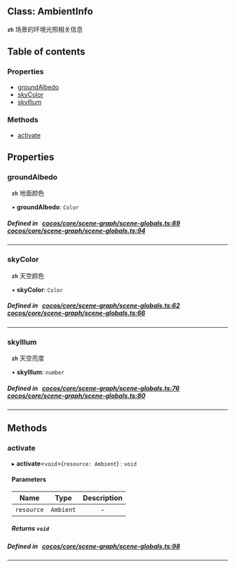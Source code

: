 
## Class: AmbientInfo







**`zh`** 场景的环境光照相关信息



<div class="table-of-content">
<h2>Table of contents</h2>


### Properties

- [ groundAlbedo](#groundAlbedo)
- [ skyColor](#skyColor)
- [ skyIllum](#skyIllum)

### Methods

- [ activate](#activate)
</div>

## Properties


### groundAlbedo
<div style="margin-left: 10px;">




**`zh`** 地面颜色





•  **groundAlbedo**:
 ``Color`` 
</div>

##### Defined in &nbsp;   [cocos/core/scene-graph/scene-globals.ts:89](https://github.com/cocos-creator/engine/blob/c7bf6b8a9/cocos/core/scene-graph/scene-globals.ts#L89)&nbsp;   [cocos/core/scene-graph/scene-globals.ts:94](https://github.com/cocos-creator/engine/blob/c7bf6b8a9/cocos/core/scene-graph/scene-globals.ts#L94)&nbsp;


___


### skyColor
<div style="margin-left: 10px;">




**`zh`** 天空颜色





•  **skyColor**:
 ``Color`` 
</div>

##### Defined in &nbsp;   [cocos/core/scene-graph/scene-globals.ts:62](https://github.com/cocos-creator/engine/blob/c7bf6b8a9/cocos/core/scene-graph/scene-globals.ts#L62)&nbsp;   [cocos/core/scene-graph/scene-globals.ts:66](https://github.com/cocos-creator/engine/blob/c7bf6b8a9/cocos/core/scene-graph/scene-globals.ts#L66)&nbsp;


___


### skyIllum
<div style="margin-left: 10px;">




**`zh`** 天空亮度





•  **skyIllum**:
 ``number`` 
</div>

##### Defined in &nbsp;   [cocos/core/scene-graph/scene-globals.ts:76](https://github.com/cocos-creator/engine/blob/c7bf6b8a9/cocos/core/scene-graph/scene-globals.ts#L76)&nbsp;   [cocos/core/scene-graph/scene-globals.ts:80](https://github.com/cocos-creator/engine/blob/c7bf6b8a9/cocos/core/scene-graph/scene-globals.ts#L80)&nbsp;


___

<!---->
## Methods

### activate
<div style="margin-left: 10px;">

▸   **activate**<`void`\>(`resource: Ambient`) : `void`




<!---->
<!--    #### Returns `void` -->
<!---->

#### Parameters

| Name | Type | Description |
| :------: | :------: | :------: |
| `resource` | `Ambient` | - |



##### Returns `void`




</div>

##### Defined in &nbsp;   [cocos/core/scene-graph/scene-globals.ts:98](https://github.com/cocos-creator/engine/blob/c7bf6b8a9/cocos/core/scene-graph/scene-globals.ts#L98)&nbsp;
___
<!---->



